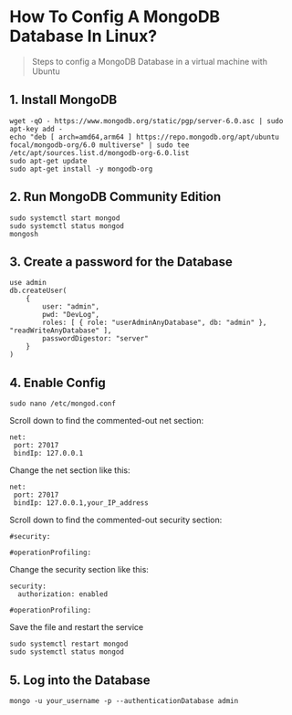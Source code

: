 # How To Config A MongoDB Database In Linux?

> Steps to config a MongoDB Database in a virtual machine with Ubuntu

## 1. Install MongoDB

```
wget -qO - https://www.mongodb.org/static/pgp/server-6.0.asc | sudo apt-key add -
echo "deb [ arch=amd64,arm64 ] https://repo.mongodb.org/apt/ubuntu focal/mongodb-org/6.0 multiverse" | sudo tee /etc/apt/sources.list.d/mongodb-org-6.0.list
sudo apt-get update
sudo apt-get install -y mongodb-org
```

## 2. Run MongoDB Community Edition

```
sudo systemctl start mongod
sudo systemctl status mongod
mongosh
```

## 3. Create a password for the Database

```
use admin
db.createUser(
	{
		user: "admin",
		pwd: "DevLog",
		roles: [ { role: "userAdminAnyDatabase", db: "admin" }, "readWriteAnyDatabase" ],
		passwordDigestor: "server"
	}
)
```

## 4. Enable Config

```
sudo nano /etc/mongod.conf
```

Scroll down to find the commented-out net section:

```
net:
 port: 27017
 bindIp: 127.0.0.1
```

Change the net section like this:

```
net:
 port: 27017
 bindIp: 127.0.0.1,your_IP_address
```

Scroll down to find the commented-out security section:

```
#security:

#operationProfiling:
```

Change the security section like this:

```
security:
  authorization: enabled

#operationProfiling:
```

Save the file and restart the service

```
sudo systemctl restart mongod
sudo systemctl status mongod
```

## 5. Log into the Database

```
mongo -u your_username -p --authenticationDatabase admin
```
